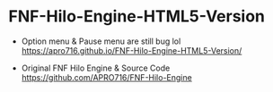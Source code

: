 # FNF-Hilo-Engine-HTML5-Version
* Option menu & Pause menu are still bug lol https://apro716.github.io/FNF-Hilo-Engine-HTML5-Version/

* Original FNF Hilo Engine & Source Code https://github.com/APRO716/FNF-Hilo-Engine
